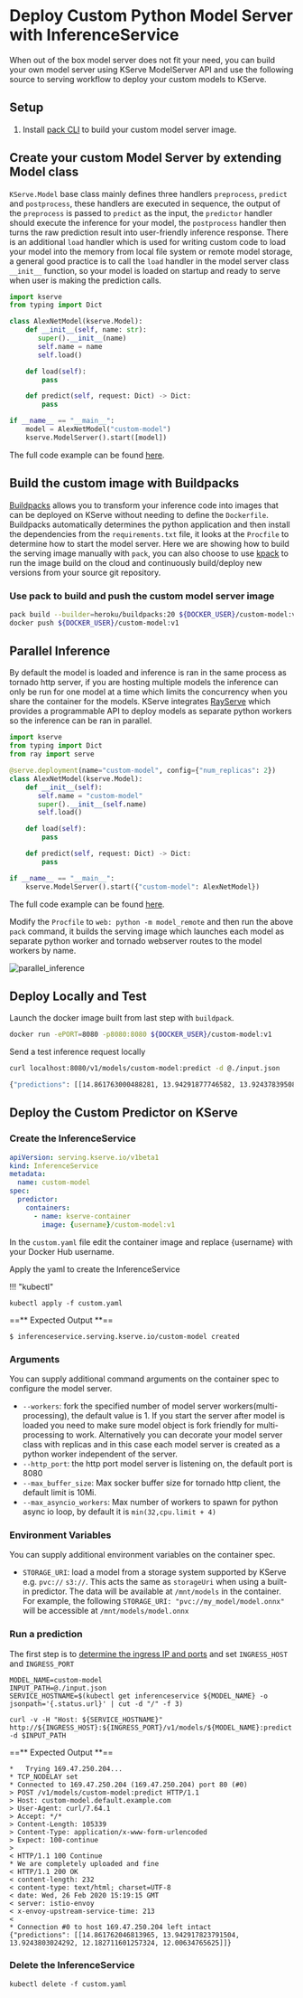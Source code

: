 # Deploy Custom Python Model Server with InferenceService
When out of the box model server does not fit your need, you can build your own model server using KServe ModelServer API and use the
following source to serving workflow to deploy your custom models to KServe.

## Setup
1. Install [pack CLI](https://buildpacks.io/docs/tools/pack/) to build your custom model server image.

## Create your custom Model Server by extending Model class 
`KServe.Model` base class mainly defines three handlers `preprocess`, `predict` and `postprocess`, these handlers are executed
in sequence, the output of the `preprocess` is passed to `predict` as the input, the `predictor` handler should execute the
inference for your model, the `postprocess` handler then turns the raw prediction result into user-friendly inference response. There
is an additional `load` handler which is used for writing custom code to load your model into the memory from local file system or
remote model storage, a general good practice is to call the `load` handler in the model server class `__init__` function, so your model
is loaded on startup and ready to serve when user is making the prediction calls.

```python
import kserve
from typing import Dict

class AlexNetModel(kserve.Model):
    def __init__(self, name: str):
       super().__init__(name)
       self.name = name
       self.load()

    def load(self):
        pass

    def predict(self, request: Dict) -> Dict:
        pass

if __name__ == "__main__":
    model = AlexNetModel("custom-model")
    kserve.ModelServer().start([model])
```
The full code example can be found [here](https://github.com/kserve/kserve/tree/master/python/custom_model/model.py).

## Build the custom image with Buildpacks
[Buildpacks](https://buildpacks.io/) allows you to transform your inference code into images that can be deployed on KServe without
needing to define the `Dockerfile`. Buildpacks automatically determines the python application and then install the dependencies from the
`requirements.txt` file, it looks at the `Procfile` to determine how to start the model server. Here we are showing how to build the serving
image manually with `pack`, you can also choose to use [kpack](https://github.com/pivotal/kpack)
to run the image build on the cloud and continuously build/deploy new versions from your source git repository.

### Use pack to build and push the custom model server image
```bash
pack build --builder=heroku/buildpacks:20 ${DOCKER_USER}/custom-model:v1
docker push ${DOCKER_USER}/custom-model:v1
```

## Parallel Inference
By default the model is loaded and inference is ran in the same process as tornado http server, if you are hosting multiple models
the inference can only be run for one model at a time which limits the concurrency when you share the container for the models.
KServe integrates [RayServe](https://docs.ray.io/en/master/serve/index.html) which provides a programmable API to deploy models
as separate python workers so the inference can be ran in parallel.

```python
import kserve
from typing import Dict
from ray import serve

@serve.deployment(name="custom-model", config={"num_replicas": 2})
class AlexNetModel(kserve.Model):
    def __init__(self):
       self.name = "custom-model"
       super().__init__(self.name)
       self.load()

    def load(self):
        pass

    def predict(self, request: Dict) -> Dict:
        pass

if __name__ == "__main__":
    kserve.ModelServer().start({"custom-model": AlexNetModel})
```
The full code example can be found [here](https://github.com/kserve/kserve/tree/master/python/custom_model/model_remote.py).

Modify the `Procfile` to `web: python -m model_remote` and then run the above `pack` command, it builds the serving image which launches
each model as separate python worker and tornado webserver routes to the model workers by name. 

![parallel_inference](./parallel_inference.png)


## Deploy Locally and Test
Launch the docker image built from last step with `buildpack`.
```bash
docker run -ePORT=8080 -p8080:8080 ${DOCKER_USER}/custom-model:v1
```

Send a test inference request locally
```bash
curl localhost:8080/v1/models/custom-model:predict -d @./input.json

{"predictions": [[14.861763000488281, 13.94291877746582, 13.924378395080566, 12.182709693908691, 12.00634765625]]}
```

## Deploy the Custom Predictor on KServe
### Create the InferenceService
```yaml
apiVersion: serving.kserve.io/v1beta1
kind: InferenceService
metadata:
  name: custom-model
spec:
  predictor:
    containers:
      - name: kserve-container
        image: {username}/custom-model:v1
```
In the `custom.yaml` file edit the container image and replace {username} with your Docker Hub username.

Apply the yaml to create the InferenceService

!!! "kubectl"
```
kubectl apply -f custom.yaml
```

==** Expected Output **==
```
$ inferenceservice.serving.kserve.io/custom-model created
```

### Arguments
You can supply additional command arguments on the container spec to configure the model server.

- `--workers`: fork the specified number of model server workers(multi-processing), the default value is 1. If you start the server after model is loaded
you need to make sure model object is fork friendly for multi-processing to work. Alternatively you can decorate your model server
class with replicas and in this case each model server is created as a python worker independent of the server.
- `--http_port`: the http port model server is listening on, the default port is 8080 
- `--max_buffer_size`: Max socker buffer size for tornado http client, the default limit is 10Mi.
- `--max_asyncio_workers`: Max number of workers to spawn for python async io loop, by default it is `min(32,cpu.limit + 4)`

### Environment Variables

You can supply additional environment variables on the container spec.

- `STORAGE_URI`: load a model from a storage system supported by KServe e.g. `pvc://` `s3://`. This acts the same as `storageUri` when using a built-in predictor.
The data will be available at `/mnt/models` in the container. For example, the following `STORAGE_URI: "pvc://my_model/model.onnx"` will be accessible at `/mnt/models/model.onnx`

### Run a prediction
The first step is to [determine the ingress IP and ports](../../../../get_started/first_isvc.md#4-determine-the-ingress-ip-and-ports) and set `INGRESS_HOST` and `INGRESS_PORT`

```
MODEL_NAME=custom-model
INPUT_PATH=@./input.json
SERVICE_HOSTNAME=$(kubectl get inferenceservice ${MODEL_NAME} -o jsonpath='{.status.url}' | cut -d "/" -f 3)

curl -v -H "Host: ${SERVICE_HOSTNAME}" http://${INGRESS_HOST}:${INGRESS_PORT}/v1/models/${MODEL_NAME}:predict -d $INPUT_PATH
```

==** Expected Output **==
```
*   Trying 169.47.250.204...
* TCP_NODELAY set
* Connected to 169.47.250.204 (169.47.250.204) port 80 (#0)
> POST /v1/models/custom-model:predict HTTP/1.1
> Host: custom-model.default.example.com
> User-Agent: curl/7.64.1
> Accept: */*
> Content-Length: 105339
> Content-Type: application/x-www-form-urlencoded
> Expect: 100-continue
>
< HTTP/1.1 100 Continue
* We are completely uploaded and fine
< HTTP/1.1 200 OK
< content-length: 232
< content-type: text/html; charset=UTF-8
< date: Wed, 26 Feb 2020 15:19:15 GMT
< server: istio-envoy
< x-envoy-upstream-service-time: 213
<
* Connection #0 to host 169.47.250.204 left intact
{"predictions": [[14.861762046813965, 13.942917823791504, 13.9243803024292, 12.182711601257324, 12.00634765625]]}
```

### Delete the InferenceService
```
kubectl delete -f custom.yaml
```


